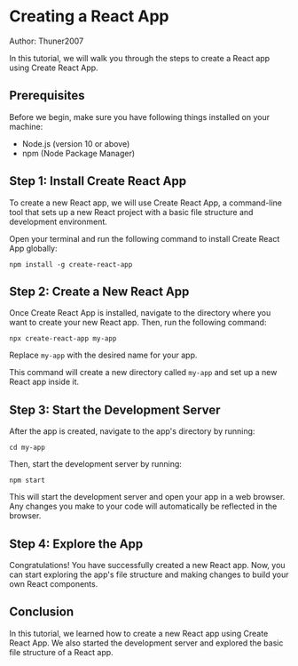 # Creating a React App

Author: Thuner2007

In this tutorial, we will walk you through the steps to create a React app using Create React App.

## Prerequisites

Before we begin, make sure you have following things installed on your machine:

- Node.js (version 10 or above)
- npm (Node Package Manager)

## Step 1: Install Create React App

To create a new React app, we will use Create React App, a command-line tool that sets up a new React project with a basic file structure and development environment.

Open your terminal and run the following command to install Create React App globally:

```
npm install -g create-react-app
```

## Step 2: Create a New React App

Once Create React App is installed, navigate to the directory where you want to create your new React app. Then, run the following command:

```
npx create-react-app my-app
```

Replace `my-app` with the desired name for your app.

This command will create a new directory called `my-app` and set up a new React app inside it.

## Step 3: Start the Development Server

After the app is created, navigate to the app's directory by running:

```
cd my-app
```

Then, start the development server by running:

```
npm start
```

This will start the development server and open your app in a web browser. Any changes you make to your code will automatically be reflected in the browser.

## Step 4: Explore the App

Congratulations! You have successfully created a new React app. Now, you can start exploring the app's file structure and making changes to build your own React components.

## Conclusion

In this tutorial, we learned how to create a new React app using Create React App. We also started the development server and explored the basic file structure of a React app.
